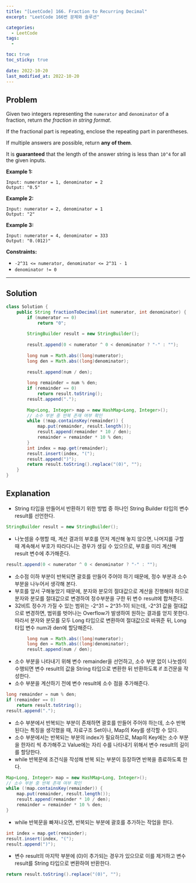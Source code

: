 ```yaml
---
title: "[LeetCode] 166. Fraction to Recurring Decimal"
excerpt: "LeetCode 166번 문제와 솔루션"

categories:
  - LeetCode
tags:
  - 

toc: true
toc_sticky: true
 
date: 2022-10-20
last_modified_at: 2022-10-20
---
```

## **Problem**
Given two integers representing the `numerator` and `denominator` of a fraction, return *the fraction in string format*.

If the fractional part is repeating, enclose the repeating part in parentheses.

If multiple answers are possible, return **any of them**.

It is **guaranteed** that the length of the answer string is less than `10^4` for all the given inputs.

**Example 1:**
```
Input: numerator = 1, denominator = 2
Output: "0.5"
```
**Example 2:**
```
Input: numerator = 2, denominator = 1
Output: "2"
```
**Example 3:**
```
Input: numerator = 4, denominator = 333
Output: "0.(012)"
```
**Constraints:**
- `-2^31 <= numerator, denominator <= 2^31 - 1`
- `denominator != 0`

---
## **Solution**
```java
class Solution {
    public String fractionToDecimal(int numerator, int denominator) {
        if (numerator == 0)
            return "0";
        
        StringBuilder result = new StringBuilder();
        
        result.append(0 < numerator ^ 0 < denominator ? "-" : "");
        
        long num = Math.abs((long)numerator);
        long den = Math.abs((long)denominator);
        
        result.append(num / den);
        
        long remainder = num % den;
        if (remainder == 0)
            return result.toString();
        result.append(".");
        
        Map<Long, Integer> map = new HashMap<Long, Integer>();
        // 소수 부분 중 반복 존재 여부 확인
        while (!map.containsKey(remainder)) {
            map.put(remainder, result.length());
            result.append(remainder * 10 / den);
            remainder = remainder * 10 % den;
        }
        int index = map.get(remainder);
        result.insert(index, "(");
        result.append(")");
        return result.toString().replace("(0)", "");
    }
}
```
## **Explanation**
- String 타입을 만들어서 반환하기 위한 방법 중 하나인 String Builder 타입의 변수 result를 선언한다.
```java
StringBuilder result = new StringBuilder();
```
- 나눗셈을 수행할 때, 계산 결과의 부호를 먼저 계산해 놓지 않으면, 나머지를 구할 때 계속해서 부호가 따라다니는 경우가 생길 수 있으므로, 부호를 미리 계산해 result 변수에 추가해준다.
```java
result.append(0 < numerator ^ 0 < denominator ? "-" : "");
```
- 소수점 이하 부분이 반복되면 괄호를 만들어 주어야 하기 때문에, 정수 부분과 소수 부분을 나누어서 생각해 본다.
- 부호를 앞서 구해놓았기 때문에, 분자와 분모의 절대값으로 계산을 진행해야 하므로 분자와 분모를 절대값으로 변경하여 정수부분을 구한 뒤 변수 result에 합쳐준다.
- 32비트 정수가 가질 수 있는 범위는 -2^31 ~ 2^31-1이 되는데, -2^31 값을 절대값으로 변경하면, 범위를 벗어나는 Overflow가 발생하여 원하는 결과를 얻지 못한다. 따라서 분자와 분모를 모두 Long 타입으로 변환하여 절대값으로 바꿔준 뒤, Long 타입 변수 num과 den에 할당해준다.
```java
        long num = Math.abs((long)numerator);
        long den = Math.abs((long)denominator);
        result.append(num / den);
```
- 소수 부분을 나타내기 위해 변수 remainder을 선언하고, 소수 부분 없이 나눗셈이 수행되면 변수 result의 값을 String 타입으로 변환한 뒤 반환하도록 if 조건문을 작성한다.
- 소수 부분을 계산하기 전에 변수 result에 소수 점을 추가해준다.
```java
long remainder = num % den;
if (remainder == 0)
    return result.toString();
result.append(".");
```
- 소수 부분에서 반복되는 부분이 존재하면 괄호를 만들어 주어야 하는데, 소수 반복된다는 특징을 생각했을 때, 자료구조 Set이나, Map의 Key를 생각할 수 있다.
- 소수 부분에서는 반복되는 부분의 index가 필요하므로, Map의 Key에는 소수 부분을 한자리 씩 추가해주고 Value에는 자리 수를 나타내기 위해서 변수 result의 길이를 할당한다.
- while 반복문에 조건식을 작성해 반복 되는 부분이 등장하면 반복을 종료하도록 한다.
```java
Map<Long, Integer> map = new HashMap<Long, Integer>();
// 소수 부분 중 반복 존재 여부 확인
while (!map.containsKey(remainder)) {
    map.put(remainder, result.length());
    result.append(remainder * 10 / den);
    remainder = remainder * 10 % den;
}
```
- while 반복문을 빠져나오면, 반복되는 부분에 괄호를 추가하는 작업을 한다.
```java
int index = map.get(remainder);
result.insert(index, "(");
result.append(")");

```
- 변수 result의 마지막 부분에 (0)이 추가되는 경우가 있으므로 이를 제거하고 변수 result를 String 타입으로 변환하여 반환한다.
```java
return result.toString().replace("(0)", "");
```